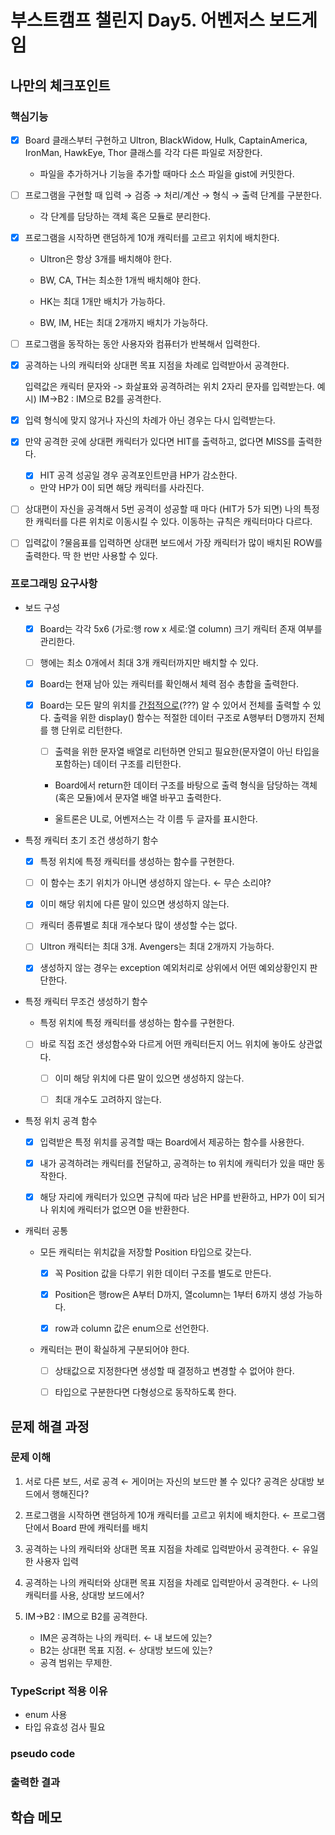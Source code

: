 # 부스트캠프 챌린지 Day5. 어벤저스 보드게임

## 나만의 체크포인트

### 핵심기능

-   [x] Board 클래스부터 구현하고 Ultron, BlackWidow, Hulk, CaptainAmerica, IronMan, HawkEye, Thor 클래스를 각각 다른 파일로 저장한다.

    -   파일을 추가하거나 기능을 추가할 때마다 소스 파일을 gist에 커밋한다.

-   [ ] 프로그램을 구현할 때 입력 → 검증 → 처리/계산 → 형식 → 출력 단계를 구분한다.

    -   각 단계를 담당하는 객체 혹은 모듈로 분리한다.

-   [x] 프로그램을 시작하면 랜덤하게 10개 캐릭터를 고르고 위치에 배치한다.

    -   Ultron은 항상 3개를 배치해야 한다.

    -   BW, CA, TH는 최소한 1개씩 배치해야 한다.

    -   HK는 최대 1개만 배치가 가능하다.

    -   BW, IM, HE는 최대 2개까지 배치가 가능하다.

-   [ ] 프로그램을 동작하는 동안 사용자와 컴퓨터가 반복해서 입력한다.

-   [x] 공격하는 나의 캐릭터와 상대편 목표 지점을 차례로 입력받아서 공격한다.

    입력값은 캐릭터 문자와 -> 화살표와 공격하려는 위치 2자리 문자를 입력받는다.
    예시) IM->B2 : IM으로 B2를 공격한다.

-   [x] 입력 형식에 맞지 않거나 자신의 차례가 아닌 경우는 다시 입력받는다.

-   [x] 만약 공격한 곳에 상대편 캐릭터가 있다면 HIT를 출력하고, 없다면 MISS를 출력한다.

    -   [x] HIT 공격 성공일 경우 공격포인트만큼 HP가 감소한다.

    -   만약 HP가 0이 되면 해당 캐릭터를 사라진다.

-   [ ] 상대편이 자신을 공격해서 5번 공격이 성공할 때 마다 (HIT가 5가 되면) 나의 특정한 캐릭터를 다른 위치로 이동시킬 수 있다. 이동하는 규칙은 캐릭터마다 다르다.

-   [ ] 입력값이 ?물음표를 입력하면 상대편 보드에서 가장 캐릭터가 많이 배치된 ROW를 출력한다. 딱 한 번만 사용할 수 있다.

### 프로그래밍 요구사항

-   보드 구성

    -   [x] Board는 각각 5x6 (가로:행 row x 세로:열 column) 크기 캐릭터 존재 여부를 관리한다.

    -   [ ] 행에는 최소 0개에서 최대 3개 캐릭터까지만 배치할 수 있다.

    -   [x] Board는 현재 남아 있는 캐릭터를 확인해서 체력 점수 총합을 출력한다.

    -   [x] Board는 모든 말의 위치를 <u>간접적으로</u>(???) 알 수 있어서 전체를 출력할 수 있다. 출력을 위한 display() 함수는 적절한 데이터 구조로 A행부터 D행까지 전체를 행 단위로 리턴한다.

        -   [ ] 출력을 위한 문자열 배열로 리턴하면 안되고 필요한(문자열이 아닌 타입을 포함하는) 데이터 구조를 리턴한다.

        -   Board에서 return한 데이터 구조를 바탕으로 출력 형식을 담당하는 객체(혹은 모듈)에서 문자열 배열 바꾸고 출력한다.

        -   울트론은 UL로, 어벤저스는 각 이름 두 글자를 표시한다.

-   특정 캐릭터 초기 조건 생성하기 함수

    -   [x] 특정 위치에 특정 캐릭터를 생성하는 함수를 구현한다.

    -   [ ] 이 함수는 초기 위치가 아니면 생성하지 않는다. &leftarrow; 무슨 소리야?

    -   [x] 이미 해당 위치에 다른 말이 있으면 생성하지 않는다.

    -   [ ] 캐릭터 종류별로 최대 개수보다 많이 생성할 수는 없다.

    -   [ ] Ultron 캐릭터는 최대 3개. Avengers는 최대 2개까지 가능하다.

    -   [x] 생성하지 않는 경우는 exception 예외처리로 상위에서 어떤 예외상황인지 판단한다.

-   특정 캐릭터 무조건 생성하기 함수

    -   특정 위치에 특정 캐릭터를 생성하는 함수를 구현한다.

    -   [ ] 바로 직접 조건 생성함수와 다르게 어떤 캐릭터든지 어느 위치에 놓아도 상관없다.

        -   [ ] 이미 해당 위치에 다른 말이 있으면 생성하지 않는다.

        -   [ ] 최대 개수도 고려하지 않는다.

-   특정 위치 공격 함수

    -   [x] 입력받은 특정 위치를 공격할 때는 Board에서 제공하는 함수를 사용한다.

    -   [x] 내가 공격하려는 캐릭터를 전달하고, 공격하는 to 위치에 캐릭터가 있을 때만 동작한다.

    -   [x] 해당 자리에 캐릭터가 있으면 규칙에 따라 남은 HP를 반환하고, HP가 0이 되거나 위치에 캐릭터가 없으면 0을 반환한다.

-   캐릭터 공통

    -   모든 캐릭터는 위치값을 저장할 Position 타입으로 갖는다.

        -   [x] 꼭 Position 값을 다루기 위한 데이터 구조를 별도로 만든다.

        -   [x] Position은 행row은 A부터 D까지, 열column는 1부터 6까지 생성 가능하다.

        -   [x] row과 column 값은 enum으로 선언한다.

    -   캐릭터는 편이 확실하게 구분되어야 한다.

        -   [ ] 상태값으로 지정한다면 생성할 때 결정하고 변경할 수 없어야 한다.

        -   [ ] 타입으로 구분한다면 다형성으로 동작하도록 한다.

## 문제 해결 과정

### 문제 이해

1. 서로 다른 보드, 서로 공격
   &leftarrow; 게이머는 자신의 보드만 볼 수 있다? 공격은 상대방 보드에서 행해진다?

2. 프로그램을 시작하면 랜덤하게 10개 캐릭터를 고르고 위치에 배치한다.
   &leftarrow; 프로그램 단에서 Board 판에 캐릭터를 배치

3. 공격하는 나의 캐릭터와 상대편 목표 지점을 차례로 입력받아서 공격한다.
   &leftarrow; 유일한 사용자 입력

4. 공격하는 나의 캐릭터와 상대편 목표 지점을 차례로 입력받아서 공격한다.
   &leftarrow; 나의 캐릭터를 사용, 상대방 보드에서?

5. IM->B2 : IM으로 B2를 공격한다.
    - IM은 공격하는 나의 캐릭터. &leftarrow; 내 보드에 있는?
    - B2는 상대편 목표 지점. &leftarrow; 상대방 보드에 있는?
    - 공격 범위는 무제한.

### TypeScript 적용 이유

-   enum 사용
-   타입 유효성 검사 필요

### pseudo code

### 출력한 결과

## 학습 메모
